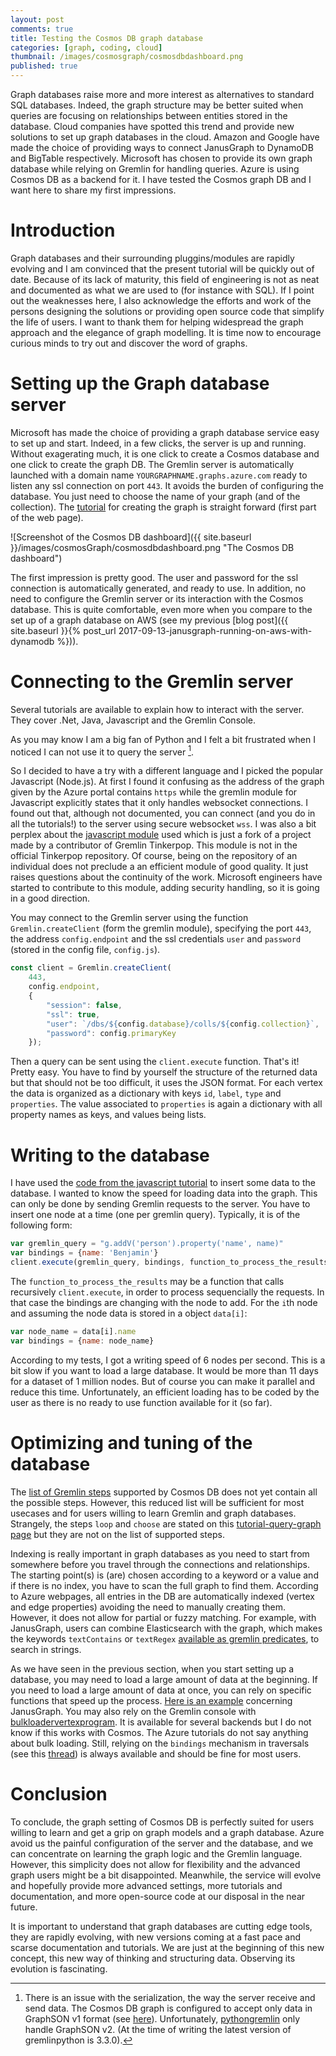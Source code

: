 ```yaml
---
layout: post
comments: true
title: Testing the Cosmos DB graph database
categories: [graph, coding, cloud]
thumbnail: /images/cosmosgraph/cosmosdbdashboard.png
published: true
---
```


Graph databases raise more and more interest as alternatives to standard SQL databases. Indeed, the graph structure may be better suited when queries are focusing on relationships between entities stored in the database. Cloud companies have spotted this trend and provide new solutions to set up graph databases in the cloud. Amazon and Google have made the choice of providing ways to connect JanusGraph to DynamoDB and BigTable respectively. Microsoft has chosen to provide its own graph database while relying on Gremlin for handling queries. Azure is using Cosmos DB as a backend for it. I have tested the Cosmos graph DB and I want here to share my first impressions. 



# Introduction

Graph databases and their surrounding pluggins/modules are rapidly evolving and I am convinced that the present tutorial will be quickly out of date. Because of its lack of maturity, this field of engineering is not as neat and documented as what we are used to (for instance with SQL). If I point out the weaknesses here, I also acknowledge the efforts and work of the persons designing the solutions or providing open source code that simplify the life of users. I want to thank them for helping widespread the graph approach and the elegance of graph modelling. It is time now to encourage curious minds to try out and discover the word of graphs.

# Setting up the Graph database server

Microsoft has made the choice of providing a graph database service easy to set up and start. Indeed, in a few clicks, the server is up and running. Without exagerating much, it is one click to create a Cosmos database and one click to create the graph DB. The Gremlin server is automatically launched with a domain name `YOURGRAPHNAME.graphs.azure.com` ready to listen any ssl connection on port `443`. It avoids the burden of configuring the database. You just need to choose the name of your graph (and of the collection). The [tutorial](https://docs.microsoft.com/en-us/azure/cosmos-db/create-graph-gremlin-console) for creating the graph is straight forward (first part of the web page).

![Screenshot of the Cosmos DB dashboard]({{ site.baseurl }}/images/cosmosGraph/cosmosdbdashboard.png "The Cosmos DB dashboard")

The first impression is pretty good. The user and password for the ssl connection is automatically generated, and ready to use. In addition, no need to configure the Gremlin server or its interaction with the Cosmos database. This is quite comfortable, even more when you compare to the set up of a graph database on AWS (see my previous [blog post]({{ site.baseurl }}{% post_url 2017-09-13-janusgraph-running-on-aws-with-dynamodb %})).


# Connecting to the Gremlin server

 Several tutorials are available to explain how to interact with the server. They cover .Net, Java, Javascript and the Gremlin Console.

 As you may know I am a big fan of Python and I felt a bit frustrated  when I noticed I can not use it to query the server [^1].

 So I decided to have a try with a different language and I picked the popular Javascript (Node.js). At first I found it confusing as the address of the graph given by the Azure portal contains `https` while the gremlin module for Javascript explicitly states that it only handles websocket connections. I found out that, although not documented, you can connect (and you do in all the tutorials!) to the server using secure websocket `wss`. I was also a bit perplex about the [javascript module](https://github.com/CosmosDB/gremlin-javascript) used which is just a fork of a project made by a contributor of Gremlin Tinkerpop. This module is not in the official Tinkerpop repository. Of course, being on the repository of an individual does not preclude a an efficient module of good quality. It just raises questions about the continuity of the work. Microsoft engineers have started to contribute to this module, adding security handling, so it is going in a good direction.

You may connect to the Gremlin server using the function `Gremlin.createClient` (form the gremlin module), specifying the port `443`, the address `config.endpoint` and the ssl credentials `user` and `password` (stored in the config file, `config.js`).

~~~ javascript
const client = Gremlin.createClient(
    443, 
    config.endpoint, 
    { 
        "session": false, 
        "ssl": true, 
        "user": `/dbs/${config.database}/colls/${config.collection}`,
        "password": config.primaryKey
    });
~~~

Then a query can be sent using the `client.execute` function. That's it! Pretty easy. You have to find by yourself the structure of the returned data but that should not be too difficult, it uses the JSON format. For each vertex the data is organized as a dictionary with keys `id`, `label`, `type` and `properties`. The value associated to `properties` is again a dictionary with all property names as keys, and values being lists. 

# Writing to the database

I have used the [code from the javascript tutorial](https://github.com/Azure-Samples/azure-cosmos-db-graph-nodejs-getting-started) to insert some data to the database. I wanted to know the speed for loading data into the graph. This can only be done by sending Gremlin requests to the server. You have to insert one node at a time (one per gremlin query). Typically, it is of the following form:

~~~ javascript
var gremlin_query = "g.addV('person').property('name', name)"
var bindings = {name: 'Benjamin'}
client.execute(gremlin_query, bindings, function_to_process_the_results);
~~~

The `function_to_process_the_results` may be a function that calls recursively `client.execute`, in order to process sequencially the requests. In that case the bindings are changing with the node to add. For the `i`th node and assuming the node data is stored in a object `data[i]`:

~~~ javascript
var node_name = data[i].name
var bindings = {name: node_name}
~~~

According to my tests, I got a writing speed of 6 nodes per second. This is a bit slow if you want to load a large database. It would be more than 11 days for a dataset of 1 million nodes. But of course you can make it parallel and reduce this time. Unfortunately, an efficient loading has to be coded by the user as there is no ready to use function available for it (so far).

# Optimizing and tuning of the database

The [list of Gremlin steps](https://docs.microsoft.com/en-us/azure/cosmos-db/gremlin-support) supported by Cosmos DB does not yet contain all the possible steps. However, this reduced list will be sufficient for most usecases and for users willing to learn Gremlin and graph databases. Strangely, the steps `loop` and `choose` are stated on this [tutorial-query-graph page](https://docs.microsoft.com/en-us/azure/cosmos-db/tutorial-query-graph) but they are not on the list of supported steps.

Indexing is really important in graph databases as you need to start from somewhere before you travel through the connections and relationships. The starting point(s) is (are) chosen according to a keyword or a value and if there is no index, you have to scan the full graph to find them. According to Azure webpages, all entries in the DB are automatically indexed (vertex and edge properties) avoiding the need to manually creating them. However, it does not allow for partial or fuzzy matching. For example, with JanusGraph, users can combine Elasticsearch with the graph, which makes the keywords `textContains` or `textRegex` [available as gremlin predicates](http://docs.janusgraph.org/latest/search-predicates.html), to search in strings.

As we have seen in the previous section, when you start setting up a database, you may need to load a large amount of data at the beginning. If you need to load a large amount of data at once, you can rely on specific functions that speed up the process. [Here is an example](http://docs.janusgraph.org/latest/bulk-loading.html) concerning JanusGraph. You may also rely on the Gremlin console with [bulkloadervertexprogram](http://tinkerpop.apache.org/docs/3.1.0-incubating/#bulkloadervertexprogram). It is available for several backends but I do not know if this works with Cosmos. The Azure tutorials do not say anything about bulk loading. Still, relying on the `bindings` mechanism in traversals (see this [thread](https://groups.google.com/forum/?utm_medium=email&utm_source=footer#!msg/gremlin-users/lE67mACc3QM/xrdvkjniAwAJ)) is always available and should be fine for most users.

# Conclusion

To conclude, the graph setting of Cosmos DB is perfectly suited for users willing to learn and get a grip on graph models and a graph database. Azure avoid us the painful configuration of the server and the database, and we can concentrate on learning the graph logic and the Gremlin language. However, this simplicity does not allow for flexibility and the advanced graph users might be a bit disappointed. Meanwhile, the service will evolve and hopefully provide more advanced settings, more tutorials and documentation, and more open-source code at our disposal in the near future.

It is important to understand that graph databases are cutting edge tools, they are rapidly evolving, with new versions coming at a fast pace and scarse documentation and tutorials. We are just at the beginning of this new concept, this new way of thinking and structuring data. Observing its evolution is fascinating.


[^1]: There is an issue with the serialization, the way the server receive and send data. The Cosmos DB graph is configured to accept only data in GraphSON v1 format (see [here](https://docs.microsoft.com/en-us/azure/cosmos-db/create-graph-gremlin-console)). Unfortunately, [pythongremlin](http://tinkerpop.apache.org/docs/current/reference/#gremlin-python) only handle GraphSON v2. (At the time of writing the latest version of gremlinpython is 3.3.0).